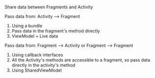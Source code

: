 Share data between Fragments and Activity

Pass data from: Activity --> Fragment

1. Using a bundle
2. Pass data in the fragment's method directly
3. ViewModel + Live data


Pass data from:  Fragment --> Activity or Fragment --> Fragment

1. Using callback interfaces
2. All the Activity's methods are accessible to a fragment, so pass data directly in the activity's method 
3. Using SharedViewModel
